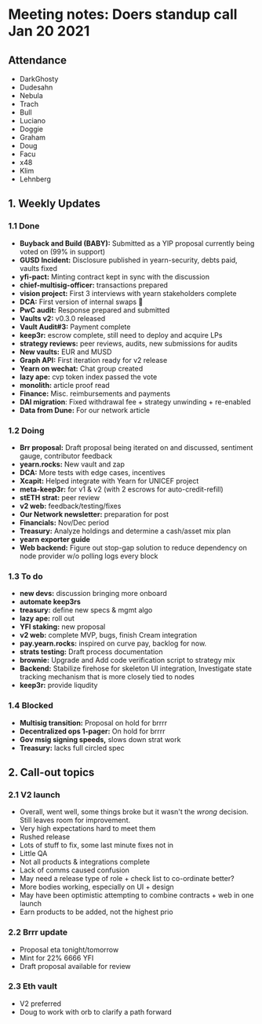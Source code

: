 # Meeting notes: Doers standup call Jan 20 2021

## Attendance
- DarkGhosty
- Dudesahn
- Nebula
- Trach
- Bull
- Luciano
- Doggie
- Graham
- Doug
- Facu
- x48
- Klim
- Lehnberg

## 1. Weekly Updates

### 1.1 Done

- **Buyback and Build (BABY):** Submitted as a YIP proposal currently being voted on (99% in support)
- **GUSD Incident:** Disclosure published in yearn-security, debts paid, vaults fixed
- **yfi-pact:** Minting contract kept in sync with the discussion
- **chief-multisig-officer:** transactions prepared
- **vision project:** First 3 interviews with yearn stakeholders complete
- **DCA:** First version of internal swaps 💱
- **PwC audit:** Response prepared and submitted
- **Vaults v2:** v0.3.0 released
- **Vault Audit#3:** Payment complete
- **keep3r:** escrow complete, still need to deploy and acquire LPs
- **strategy reviews:** peer reviews, audits, new submissions for audits
- **New vaults:** EUR and MUSD
- **Graph API:** First iteration ready for v2 release
- **Yearn on wechat:** Chat group created
- **lazy ape:** cvp token index passed the vote
- **monolith:** article proof read
- **Finance:** Misc. reimbursements and payments
- **DAI migration**: Fixed withdrawal fee + strategy unwinding + re-enabled
- **Data from Dune:** For our network article

### 1.2 Doing

- **Brr proposal:** Draft proposal being iterated on and discussed, sentiment gauge, contributor feedback
- **yearn.rocks:** New vault and zap
- **DCA:** More tests with edge cases, incentives
- **Xcapit:** Helped integrate with Yearn for UNICEF project
- **meta-keep3r:** for v1 & v2 (with 2 escrows for auto-credit-refill)
- **stETH strat:** peer review
- **v2 web:** feedback/testing/fixes
- **Our Network newsletter:** preparation for post
- **Financials:** Nov/Dec period
- **Treasury:** Analyze holdings and determine a cash/asset mix plan
- **yearn exporter guide**
- **Web backend:** Figure out stop-gap solution to reduce dependency on node provider w/o polling logs every block

### 1.3 To do

- **new devs:** discussion bringing more onboard
- **automate keep3rs** 
- **treasury:** define new specs & mgmt algo
- **lazy ape:** roll out
- **YFI staking:** new proposal
- **v2 web:** complete MVP, bugs, finish Cream integration
- **pay.yearn.rocks:** inspired on curve pay, backlog for now.
- **strats testing:** Draft process documentation
- **brownie:** Upgrade and Add code verification script to strategy mix
- **Backend:** Stabilize firehose for skeleton UI integration, Investigate state tracking mechanism that is more closely tied to nodes
- **keep3r:** provide liqudity

### 1.4 Blocked
- **Multisig transition:** Proposal on hold for brrrr
- **Decentralized ops 1-pager:** On hold for brrrr
- **Gov msig signing speeds,** slows down strat work
- **Treasury:** lacks full circled spec

## 2. Call-out topics

### 2.1 V2 launch

- Overall, went well, some things broke but it wasn't the *wrong* decision. Still leaves room for improvement.
- Very high expectations hard to meet them
- Rushed release
- Lots of stuff to fix, some last minute fixes not in
- Little QA
- Not all products & integrations complete
- Lack of comms caused confusion
- May need a release type of role + check list to co-ordinate better?
- More bodies working, especially on UI + design
- May have been optimistic attempting to combine contracts + web in one launch
- Earn products to be added, not the highest prio

### 2.2 Brrr update

- Proposal eta tonight/tomorrow
- Mint for 22% 6666 YFI
- Draft proposal available for review

### 2.3 Eth vault 
- V2 preferred
- Doug to work with orb to clarify a path forward